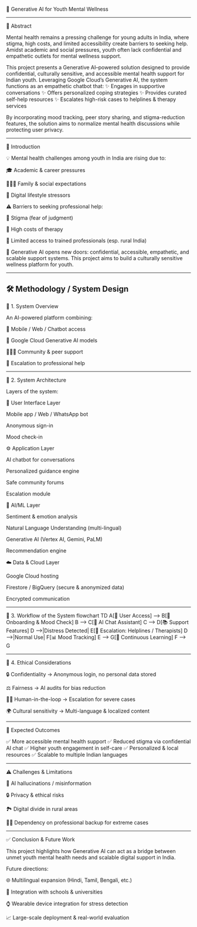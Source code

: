 🧠 Generative AI for Youth Mental Wellness 

---

📌 Abstract

Mental health remains a pressing challenge for young adults in India, where stigma, high costs, and limited accessibility create barriers to seeking help. Amidst academic and social pressures, youth often lack confidential and empathetic outlets for mental wellness support.

This project presents a Generative AI–powered solution designed to provide confidential, culturally sensitive, and accessible mental health support for Indian youth. Leveraging Google Cloud’s Generative AI, the system functions as an empathetic chatbot that:
✨ Engages in supportive conversations
✨ Offers personalized coping strategies
✨ Provides curated self-help resources
✨ Escalates high-risk cases to helplines & therapy services

By incorporating mood tracking, peer story sharing, and stigma-reduction features, the solution aims to normalize mental health discussions while protecting user privacy.

---

🏫 Introduction

💡 Mental health challenges among youth in India are rising due to:

🎓 Academic & career pressures

👨‍👩‍👧 Family & social expectations

📱 Digital lifestyle stressors

⚠️ Barriers to seeking professional help:

🚫 Stigma (fear of judgment)

💸 High costs of therapy

🏥 Limited access to trained professionals (esp. rural India)

🚀 Generative AI opens new doors: confidential, accessible, empathetic, and scalable support systems. This project aims to build a culturally sensitive wellness platform for youth.

---

🛠 Methodology / System Design
---
🔹 1. System Overview

An AI-powered platform combining:

📱 Mobile / Web / Chatbot access

🤖 Google Cloud Generative AI models

🧑‍🤝‍🧑 Community & peer support

🛟 Escalation to professional help

---

🔹 2. System Architecture

Layers of the system:

🎨 User Interface Layer

Mobile app / Web / WhatsApp bot

Anonymous sign-in

Mood check-in

⚙️ Application Layer

AI chatbot for conversations

Personalized guidance engine

Safe community forums

Escalation module


🧠 AI/ML Layer

Sentiment & emotion analysis

Natural Language Understanding (multi-lingual)

Generative AI (Vertex AI, Gemini, PaLM)

Recommendation engine

☁️ Data & Cloud Layer

Google Cloud hosting

Firestore / BigQuery (secure & anonymized data)

Encrypted communication

---

🔹 3. Workflow of the System
flowchart TD
A[👩 User Access] --> B[📝 Onboarding & Mood Check]
B --> C[🤖 AI Chat Assistant]
C --> D[📚 Support Features]
D -->|Distress Detected| E[🚨 Escalation: Helplines / Therapists]
D -->|Normal Use| F[📊 Mood Tracking]
E --> G[🔄 Continuous Learning]
F --> G

---

🔹 4. Ethical Considerations

🔒 Confidentiality → Anonymous login, no personal data stored

⚖️ Fairness → AI audits for bias reduction

🧑‍⚕️ Human-in-the-loop → Escalation for severe cases

🌍 Cultural sensitivity → Multi-language & localized content

---

🎯 Expected Outcomes

✅ More accessible mental health support
✅ Reduced stigma via confidential AI chat
✅ Higher youth engagement in self-care
✅ Personalized & local resources
✅ Scalable to multiple Indian languages

---

⚠️ Challenges & Limitations

🤖 AI hallucinations / misinformation

🔒 Privacy & ethical risks

🏞 Digital divide in rural areas

🧑‍⚕️ Dependency on professional backup for extreme cases

---

✅ Conclusion & Future Work

This project highlights how Generative AI can act as a bridge between unmet youth mental health needs and scalable digital support in India.

Future directions:

🌐 Multilingual expansion (Hindi, Tamil, Bengali, etc.)

🏫 Integration with schools & universities

⌚ Wearable device integration for stress detection

📈 Large-scale deployment & real-world evaluation
